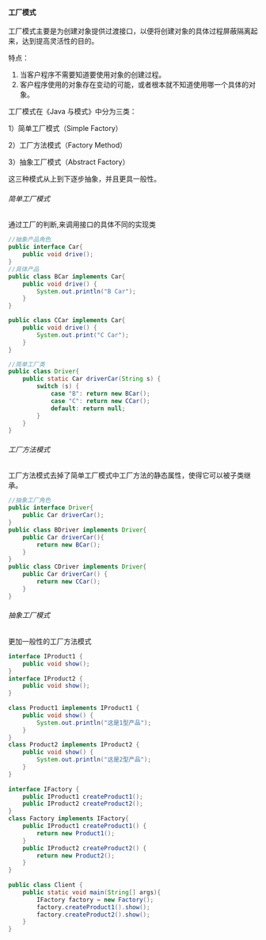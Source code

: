 #### 工厂模式
工厂模式主要是为创建对象提供过渡接口，以便将创建对象的具体过程屏蔽隔离起来，达到提高灵活性的目的。

特点： 
1) 当客户程序不需要知道要使用对象的创建过程。
2) 客户程序使用的对象存在变动的可能，或者根本就不知道使用哪一个具体的对象。

工厂模式在《Java 与模式》中分为三类：

1）简单工厂模式（Simple Factory）

2）工厂方法模式（Factory Method）

3）抽象工厂模式（Abstract Factory）

这三种模式从上到下逐步抽象，并且更具一般性。

###### 简单工厂模式
通过工厂的判断,来调用接口的具体不同的实现类
```Java
//抽象产品角色
public interface Car{
    public void drive();
}
//具体产品
public class BCar implements Car{
    public void drive() {
        System.out.println("B Car");
    }
}

public class CCar implements Car{
    public void drive() {
        System.out.print("C Car");
    }
}

//简单工厂类
public class Driver{
	public static Car driverCar(String s) {
		switch (s) {
			case "B": return new BCar();
			case "C": return new CCar();
			default: return null;
		}
	}
}
```
###### 工厂方法模式
工厂方法模式去掉了简单工厂模式中工厂方法的静态属性，使得它可以被子类继承。
```Java
//抽象工厂角色
public interface Driver{
	public Car driverCar();
}
public class BDriver implements Driver{
	public Car driverCar(){
		return new BCar();
	}
}
public class CDriver implements Driver{
	public Car driverCar() {
		return new CCar();
	}
}
```
###### 抽象工厂模式
更加一般性的工厂方法模式
```Java
interface IProduct1 {
	public void show();
}
interface IProduct2 {
	public void show();
}
 
class Product1 implements IProduct1 {
	public void show() {
		System.out.println("这是1型产品");
	}
}
class Product2 implements IProduct2 {
	public void show() {
		System.out.println("这是2型产品");
	}
}
 
interface IFactory {
	public IProduct1 createProduct1();
	public IProduct2 createProduct2();
}
class Factory implements IFactory{
	public IProduct1 createProduct1() {
		return new Product1();
	}
	public IProduct2 createProduct2() {
		return new Product2();
	}
}
 
public class Client {
	public static void main(String[] args){
		IFactory factory = new Factory();
		factory.createProduct1().show();
		factory.createProduct2().show();
	}
}
```
